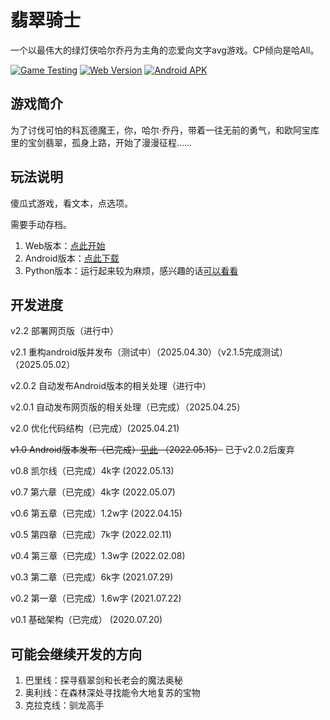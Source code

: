 # 翡翠骑士

一个以最伟大的绿灯侠哈尔乔丹为主角的恋爱向文字avg游戏。CP倾向是哈All。

[![Game Testing](https://github.com/zhuty18/EmeraldKnight/actions/workflows/unit_test.yml/badge.svg)](https://github.com/zhuty18/EmeraldKnight/actions/workflows/unit_test.yml)
[![Web Version](https://github.com/zhuty18/EmeraldKnight/actions/workflows/web_deploy.yml/badge.svg)](https://github.com/zhuty18/EmeraldKnight/actions/workflows/web_deploy.yml)
[![Android APK](https://github.com/zhuty18/EmeraldKnight/actions/workflows/release_android.yml/badge.svg)](https://github.com/zhuty18/EmeraldKnight/actions/workflows/release_android.yml)

## 游戏简介

为了讨伐可怕的科瓦德魔王，你，哈尔·乔丹，带着一往无前的勇气，和欧阿宝库里的宝剑翡翠，孤身上路，开始了漫漫征程……

## 玩法说明

傻瓜式游戏，看文本，点选项。

需要手动存档。

1. Web版本：[点此开始](https://zhuty18.github.io/EmeraldKnight/web)
2. Android版本：[点此下载](https://github.com/zhuty18/EmeraldKnight/releases/latest/download/EmeraldKnight.apk)
3. Python版本：运行起来较为麻烦，感兴趣的话[可以看看](https://github.com/zhuty18/EmeraldKnight/python)

## 开发进度

v2.2  部署网页版（进行中）

v2.1 重构android版并发布（测试中）（2025.04.30）（v2.1.5完成测试）（2025.05.02）

v2.0.2 自动发布Android版本的相关处理（进行中）

v2.0.1 自动发布网页版的相关处理（已完成）（2025.04.25）

v2.0 优化代码结构（已完成）(2025.04.21)

~~v1.0 Android版本发布（已完成）[见此](https://github.com/zhuty18/EmeraldKnight-Android) （2022.05.15）~~ 已于v2.0.2后废弃

v0.8 凯尔线（已完成）4k字 (2022.05.13)

v0.7 第六章（已完成）4k字 (2022.05.07)

v0.6 第五章（已完成）1.2w字 (2022.04.15)

v0.5 第四章（已完成）7k字 (2022.02.11)

v0.4 第三章（已完成）1.3w字 (2022.02.08)

v0.3 第二章（已完成）6k字 (2021.07.29)

v0.2 第一章（已完成）1.6w字 (2021.07.22)

v0.1 基础架构（已完成） (2020.07.20)

## 可能会继续开发的方向

1. 巴里线：探寻翡翠剑和长老会的魔法奥秘
2. 奥利线：在森林深处寻找能令大地复苏的宝物
3. 克拉克线：驯龙高手

